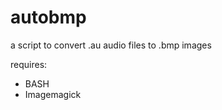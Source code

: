 autobmp
=======

a script to convert .au audio files to .bmp images

requires:

* BASH
* Imagemagick
